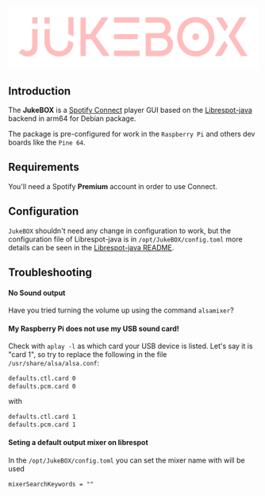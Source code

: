 ![JukeBOX logo](https://raw.githubusercontent.com/HBeserra/JukeBOX/main/juke.png)
## Introduction
The **JukeBOX**  is a  [Spotify Connect](https://www.spotify.com/connect/) player GUI based on the  [Librespot-java](https://github.com/librespot-org/librespot-java) backend in arm64 for Debian package.

The package is pre-configured for work in the `Raspberry Pi` and others dev boards like the `Pine 64`.

## Requirements

You'll need a Spotify **Premium** account in order to use Connect.

## Configuration

`JukeBOX` shouldn't need any change in configuration to work, but the configuration file of Librespot-java is in `/opt/JukeBOX/config.toml` more details can be seen in the [Librespot-java README](https://github.com/librespot-org/librespot-java).


## Troubleshooting

#### No Sound output
Have you tried turning the volume up using the command `alsamixer`?
#### My Raspberry Pi does not use my USB sound card!
Check with  `aplay -l`  as which card your USB device is listed. Let's say it is "card 1", so try to replace the following in the file  `/usr/share/alsa/alsa.conf`:

```
defaults.ctl.card 0
defaults.pcm.card 0

```

with

```
defaults.ctl.card 1
defaults.pcm.card 1
```

#### Seting a default output mixer on librespot
In the `/opt/JukeBOX/config.toml`  you can set the mixer name with will be used

```
mixerSearchKeywords = ""
```





<!--stackedit_data:
eyJoaXN0b3J5IjpbMTA2OTIzMjU0NSwxOTg4NDc2ODI3LC00OD
g3NzI5NDZdfQ==
-->